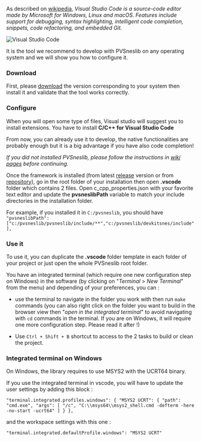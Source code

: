 

As described on [wikipedia](https://en.wikipedia.org/wiki/Visual_Studio_Code), _Visual Studio Code is a source-code editor made by Microsoft for Windows, Linux and macOS. Features include support for debugging, syntax highlighting, intelligent code completion, snippets, code refactoring, and embedded Git._

![Visual Studio Code](https://upload.wikimedia.org/wikipedia/commons/e/e9/VS_Code_%28Insiders%29.png)
 
It is the tool we recommend to develop with PVSneslib on any operating system and we will show you how to configure it.

### Download

First, please [download](https://code.visualstudio.com/download) the version corresponding to your system then install it and validate that the tool works correctly.

### Configure

When you will open some type of files, Visual studio will suggest you to install extensions. You have to install **C/C++ for Visual Studio Code**

From now, you can already use it to develop, the native functionalities are probably enough but it is a big advantage if you have also code completion!

_If you did not installed PVSneslib, please follow the instructions in [wiki pages](https://github.com/alekmaul/pvsneslib/wiki) before continuing._

Once the framework is installed (from latest [release](https://github.com/alekmaul/pvsneslib/releases/latest) version or from [repository](https://github.com/alekmaul/pvsneslib/wiki/Compiling-from-sources)), go in the root folder of your installation then open **.vscode** folder which contains 2 files.
Open c_cpp_properties.json with your favorite text editor and update the **pvsneslibPath** variable to match your include directories in the installation folder.

For example, if you installed it in `C:/pvsneslib`, you should have
`"pvsneslibPath": ["c:/pvsneslib/pvsneslib/include/**","c:/pvsneslib/devkitsnes/include"],`


### Use it

To use it, you can duplicate the **.vscode** folder template in each folder of your project or just open the whole PVSneslib root folder.

You have an integrated terminal (which require one new configuration step on Windows) in the software (by clicking on "_Terminal_ > _New Terminal_" from the menu) and depending of your preferences, you can :

- use the terminal to navigate in the folder you work with then run `make` commands (you can also right click on the folder you want to build in the browser view then "_open in the integrated terminal_" to avoid navigating with `cd` commands in the terminal. If you are on Windows, it will require one more configuration step. Please read it after !)

- Use `Ctrl + Shift + B` shortcut to access to the 2 tasks to build or clean the project.

### Integrated terminal on Windows

On Windows, the library requires to use MSYS2 with the UCRT64 binary.

If you use the integrated terminal in vscode, you will have to update the user settings by adding this block :

`"terminal.integrated.profiles.windows": {
    "MSYS2 UCRT": {
        "path": "cmd.exe",
        "args": [
            "/c",
            "C:\\msys64\\msys2_shell.cmd -defterm -here -no-start -ucrt64"
        ]
    }
},`

and the workspace settings with this one :

`"terminal.integrated.defaultProfile.windows": "MSYS2 UCRT"`
